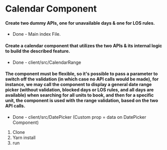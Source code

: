 # Calendar Component

#### Create two dummy APIs, one for unavailable days & one for LOS rules.
* Done - Main index File.


#### Create a calendar component that utilizes the two APIs & its internal logic to build the described feature.
*  Done - client/src/CalendarRange


#### The component must be flexible, so it's possible to pass a parameter to switch off the validation (in which case no API calls would be made), for instance, we may call the component to display a general date range picker (without validation, blocked days or LOS rules, and all days are available) when searching for all units to book, and then for a specific unit, the component is used with the range validation, based on the two API calls.
* Done - client/src/DatePicker (Custom prop = data on DatePicker Component)


1. Clone
2. Yarn install
3. run
